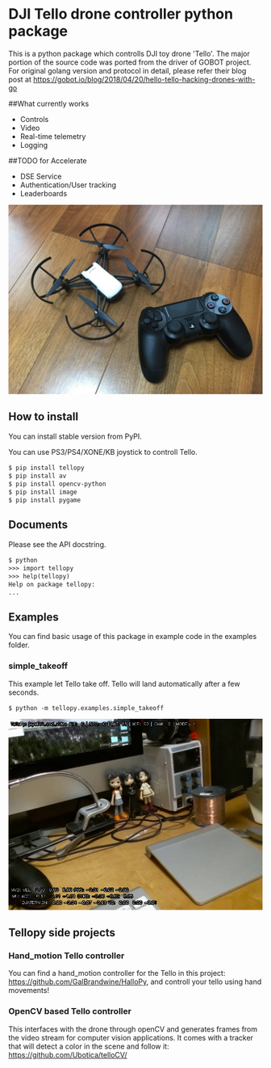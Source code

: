 # DJI Tello drone controller python package

This is a python package which controlls DJI toy drone 'Tello'. The major portion of the source
code was ported from the driver of GOBOT project. For original golang version and protocol in
detail, please refer their blog post at
https://gobot.io/blog/2018/04/20/hello-tello-hacking-drones-with-go

##What currently works
- Controls
- Video
- Real-time telemetry 
- Logging

##TODO for Accelerate
- DSE Service
- Authentication/User tracking
- Leaderboards 

![photo](files/tello-and-gamepad.png)

## How to install
You can install stable version from PyPI.

You can use PS3/PS4/XONE/KB joystick to controll Tello.

```
$ pip install tellopy
$ pip install av
$ pip install opencv-python
$ pip install image
$ pip install pygame

```

## Documents
Please see the API docstring.
```
$ python
>>> import tellopy
>>> help(tellopy)
Help on package tellopy:
...
```

## Examples

You can find basic usage of this package in example code in the examples folder.

### simple_takeoff
This example let Tello take off. Tello will land automatically after a few seconds.

```
$ python -m tellopy.examples.simple_takeoff
```

![photo](files/joystick_and_video.png)

## Tellopy side projects

### Hand_motion Tello controller

You can find a hand_motion controller for the Tello in this project: https://github.com/GalBrandwine/HalloPy,
and controll your tello using hand movements!

###  OpenCV based Tello controller

This interfaces with the drone through openCV and generates frames from the video stream for computer vision applications. It comes with a tracker that will detect a color in the scene and follow it:
https://github.com/Ubotica/telloCV/
 
